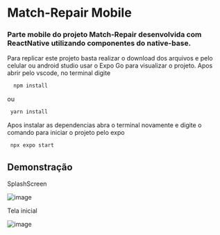 # Match-Repair Mobile

### Parte mobile do projeto Match-Repair desenvolvida com ReactNative utilizando componentes do native-base.

Para replicar este projeto basta realizar o download dos arquivos e pelo celular ou android studio usar o Expo Go para visualizar o projeto. Apos abrir pelo vscode, no terminal digite

```bash
  npm install
```

ou

```bash
 yarn install
```

Apos instalar as dependencias abra o terminal novamente e digite o comando para iniciar o projeto pelo expo

```bash
 npx expo start
```

## Demonstração
SplashScreen

![image](https://github.com/Skull-Tech-Company/Match-Repair/assets/85755177/5e26b56a-722c-4ebf-81e9-3677b51b763b)

Tela inicial

![image](https://github.com/Skull-Tech-Company/Match-Repair/assets/85755177/e6260233-8ada-452a-953f-076e2f2dd74b)
